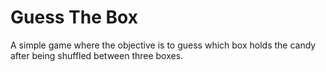 # Guess The Box
A simple game where the objective is to guess which box holds the candy after being shuffled between three boxes.
